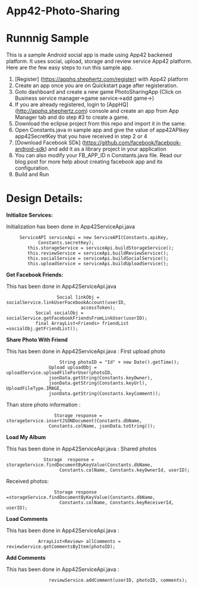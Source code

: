 App42-Photo-Sharing
===================

# Runnnig Sample

This is a sample Android social app is made using App42 backened platform. It uses social, upload, storage and review service App42 platform. Here are the few easy steps to run this sample app.

1. [Register] (https://apphq.shephertz.com/register) with App42 platform
2. Create an app once you are on Quickstart page after registeration.
3. Goto dashboard and create a new game PhotoSharingApp (Click on Business service manager->game service->add game->)
4. If you are already registered, login to [AppHQ] (http://apphq.shephertz.com) console and create an app from App Manager tab and do step #3 to create a game.
5. Download the eclipse project from this repo and import it in the same.
6. Open Constants.java in sample app and give the value of app42APIkey app42SecretKey that you have received in step 2 or 4
7. [Download Facebook SDk] (https://github.com/facebook/facebook-android-sdk) and add it as a library project in your application
8. You can also modify your FB_APP_ID n Constants.java file. Read our blog post for more help about creating facebook app and its configuration.
9. Build and Run 



# Design Details:

__Initialize Services:__

Initialization has been done in App42ServiceApi.java

```
     ServiceAPI serviceApi = new ServiceAPI(Constants.apiKey,
  			Constants.secretKey);
		this.storageService = serviceApi.buildStorageService();
		this.reviewService = serviceApi.buildReviewService();
		this.socialService = serviceApi.buildSocialService();
		this.uploadService = serviceApi.buildUploadService();
```

__Get Facebook Friends:__

This has been done in  App42ServiceApi.java

```
                   Social linkObj = socialService.linkUserFacebookAccount(userID,
							accessToken);
		   Social socialObj = socialService.getFacebookFriendsFromLinkUser(userID);
		   final ArrayList<Friends> friendList =socialObj.getFriendList();
```
__Share Photo With Friend__

This has been done in  App42ServiceApi.java : First upload photo

```
                  	String photoID = "Id" + new Date().getTime();
	         	Upload uploadObj = uploadService.uploadFileForUser(photoID,
				jsonData.getString(Constants.keyOwner),
				jsonData.getString(Constants.keyUrl), UploadFileType.IMAGE,
				jsonData.getString(Constants.keyComment));
```
Than store photo information :

```
                  Storage response = storageService.insertJSONDocument(Constants.dbName,
				Constants.colName, jsonData.toString());
```

__Load My Album__

This has been done in  App42ServiceApi.java : Shared photos

```
              Storage  response = storageService.findDocumentByKeyValue(Constants.dbName,
					Constants.colName, Constants.keyOwnerId, userID);
```
Received photos:

```
                  Storage response =storageService.findDocumentByKeyValue(Constants.dbName,
					Constants.colName, Constants.keyReceiverId, userID);
```

__Load Comments__

This has been done in  App42ServiceApi.java :

```
            ArrayList<Review> allComments = reviewService.getCommentsByItem(photoID);
```

__Add Comments__

This has been done in  App42ServiceApi.java :

```
            	reviewService.addComment(userID, photoID, comments);
```

